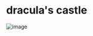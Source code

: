 # dracula's castle
![image](https://user-images.githubusercontent.com/99908400/225577101-725cae91-6d79-4baf-96f2-9f7d67517a55.png)
